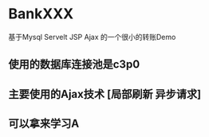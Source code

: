 # BankXXX
   基于Mysql Servelt JSP Ajax 的一个很小的转账Demo
## 使用的数据库连接池是c3p0
## 主要使用的Ajax技术 [局部刷新 异步请求]
## 可以拿来学习A
